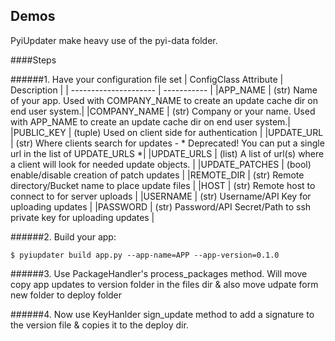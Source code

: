 ## Demos
PyiUpdater make heavy use of the pyi-data folder.

####Steps

######1. Have your configuration file set
| ConfigClass Attribute | Description |
| --------------------- | ----------- |
|APP_NAME         | (str) Name of your app. Used with COMPANY_NAME to create an update cache dir on end user system.|
|COMPANY_NAME     | (str) Company or your name.  Used with APP_NAME to create an update cache dir on end user system.|
|PUBLIC_KEY       | (tuple) Used on client side for authentication |
|UPDATE_URL       | (str) Where clients search for updates - * Deprecated! You can put a single url in the list of UPDATE_URLS *|
|UPDATE_URLS       | (list) A list of url(s) where a client will look for needed update objects. |
|UPDATE_PATCHES   | (bool) enable/disable creation of patch updates |
|REMOTE_DIR       | (str) Remote directory/Bucket name to place update files |
|HOST             | (str) Remote host to connect to for server uploads |
|USERNAME         | (str) Username/API Key for uploading updates |
|PASSWORD         | (str) Password/API Secret/Path to ssh private key for uploading updates |

######2. Build your app:

    $ pyiupdater build app.py --app-name=APP --app-version=0.1.0


######3. Use PackageHandler's process_packages method. Will move copy app updates to version folder in the files dir & also move udpate form new folder to deploy folder

######4. Now use KeyHanlder sign_update method to add a signature to the version file & copies it to the deploy dir.
